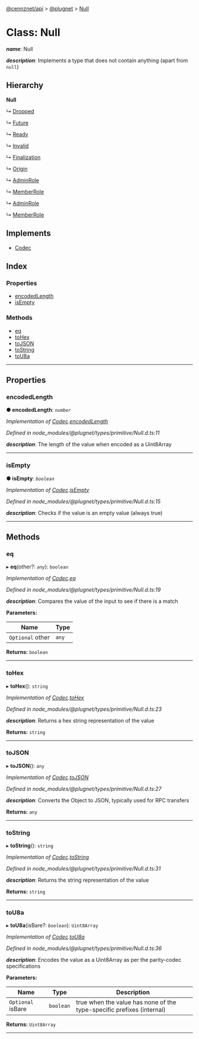 [@cennznet/api](../README.md) > [@plugnet](../modules/_plugnet.md) > [Null](../classes/_plugnet.null.md)

# Class: Null

*__name__*: Null

*__description__*: Implements a type that does not contain anything (apart from `null`)

## Hierarchy

**Null**

↳  [Dropped](_plugnet.dropped.md)

↳  [Future](_plugnet.future.md)

↳  [Ready](_plugnet.ready.md)

↳  [Invalid](_plugnet.invalid.md)

↳  [Finalization](_plugnet.finalization.md)

↳  [Origin](_plugnet.origin.md)

↳  [AdminRole](_cennznet_types.adminrole-1.md)

↳  [MemberRole](_cennznet_types.memberrole.md)

↳  [AdminRole](_cennznet_types.adminrole.md)

↳  [MemberRole](_cennznet_types.memberrole-1.md)

## Implements

* [Codec](../interfaces/_plugnet.codec.md)

## Index

### Properties

* [encodedLength](_plugnet.null.md#encodedlength)
* [isEmpty](_plugnet.null.md#isempty)

### Methods

* [eq](_plugnet.null.md#eq)
* [toHex](_plugnet.null.md#tohex)
* [toJSON](_plugnet.null.md#tojson)
* [toString](_plugnet.null.md#tostring)
* [toU8a](_plugnet.null.md#tou8a)

---

## Properties

<a id="encodedlength"></a>

###  encodedLength

**● encodedLength**: *`number`*

*Implementation of [Codec](../interfaces/_plugnet.codec.md).[encodedLength](../interfaces/_plugnet.codec.md#encodedlength)*

*Defined in node_modules/@plugnet/types/primitive/Null.d.ts:11*

*__description__*: The length of the value when encoded as a Uint8Array

___
<a id="isempty"></a>

###  isEmpty

**● isEmpty**: *`boolean`*

*Implementation of [Codec](../interfaces/_plugnet.codec.md).[isEmpty](../interfaces/_plugnet.codec.md#isempty)*

*Defined in node_modules/@plugnet/types/primitive/Null.d.ts:15*

*__description__*: Checks if the value is an empty value (always true)

___

## Methods

<a id="eq"></a>

###  eq

▸ **eq**(other?: *`any`*): `boolean`

*Implementation of [Codec](../interfaces/_plugnet.codec.md).[eq](../interfaces/_plugnet.codec.md#eq)*

*Defined in node_modules/@plugnet/types/primitive/Null.d.ts:19*

*__description__*: Compares the value of the input to see if there is a match

**Parameters:**

| Name | Type |
| ------ | ------ |
| `Optional` other | `any` |

**Returns:** `boolean`

___
<a id="tohex"></a>

###  toHex

▸ **toHex**(): `string`

*Implementation of [Codec](../interfaces/_plugnet.codec.md).[toHex](../interfaces/_plugnet.codec.md#tohex)*

*Defined in node_modules/@plugnet/types/primitive/Null.d.ts:23*

*__description__*: Returns a hex string representation of the value

**Returns:** `string`

___
<a id="tojson"></a>

###  toJSON

▸ **toJSON**(): `any`

*Implementation of [Codec](../interfaces/_plugnet.codec.md).[toJSON](../interfaces/_plugnet.codec.md#tojson)*

*Defined in node_modules/@plugnet/types/primitive/Null.d.ts:27*

*__description__*: Converts the Object to JSON, typically used for RPC transfers

**Returns:** `any`

___
<a id="tostring"></a>

###  toString

▸ **toString**(): `string`

*Implementation of [Codec](../interfaces/_plugnet.codec.md).[toString](../interfaces/_plugnet.codec.md#tostring)*

*Defined in node_modules/@plugnet/types/primitive/Null.d.ts:31*

*__description__*: Returns the string representation of the value

**Returns:** `string`

___
<a id="tou8a"></a>

###  toU8a

▸ **toU8a**(isBare?: *`boolean`*): `Uint8Array`

*Implementation of [Codec](../interfaces/_plugnet.codec.md).[toU8a](../interfaces/_plugnet.codec.md#tou8a)*

*Defined in node_modules/@plugnet/types/primitive/Null.d.ts:36*

*__description__*: Encodes the value as a Uint8Array as per the parity-codec specifications

**Parameters:**

| Name | Type | Description |
| ------ | ------ | ------ |
| `Optional` isBare | `boolean` |  true when the value has none of the type-specific prefixes (internal) |

**Returns:** `Uint8Array`

___

